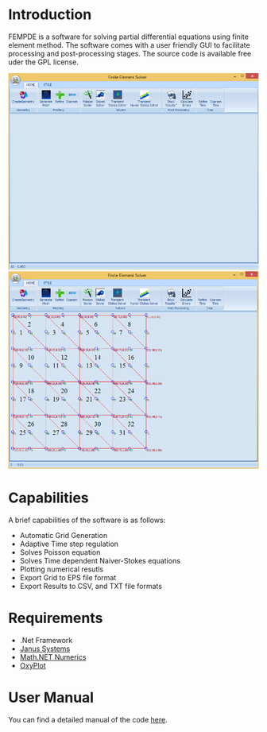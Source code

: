 # Introduction
FEMPDE is a software for solving partial differential equations using finite element method. The software comes with a user friendly GUI to facilitate processing and post-processing stages.
The source code is available free uder the GPL license. 

![FEMPDE Solver Software View](Images/SoftView.png)
![FEMPDE Solver Sample Grid](Images/SoftMesh.png)


# Capabilities
A brief capabilities of the software is as follows:

* Automatic Grid Generation
* Adaptive Time step regulation
* Solves Poisson equation 
* Solves Time dependent Naiver-Stokes equations
* Plotting numerical resutls 
* Export Grid to  EPS file format
* Export Results to CSV, and TXT file formats


# Requirements

-  .Net Framework 
-  [Janus Systems](http://www.janusys.com)
-  [Math.NET Numerics](https://numerics.mathdotnet.com)
-  [OxyPlot](http://www.oxyplot.org)

# User Manual
You can find a detailed manual of the code [here](UserManual.pdf).
